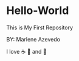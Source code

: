 # Hello-World
This is My First Repository 

BY: Marlene Azevedo
 
 I love :coffee: :pizza: and :dancer: 
